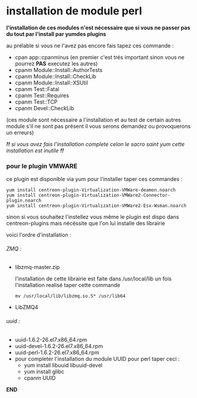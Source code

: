# installation de module perl

__l'installation de ces modules n'est nécessaire que si vous ne passer pas du tout par l'install par yumdes plugins__

au prélable si vous ne l'avez pas encore fais tapez ces commande :
  + cpan app::cpanminus (en premier c'est trés important sinon vous ne pourrez **PAS** executez les autres)
  + cpanm Module::Install::AuthorTests
  + cpanm Module::Install::CheckLib
  + cpanm Module::Install::XSUtil
  + cpanm Test::Fatal
  + cpanm Test::Requires
  + cpanm Test::TCP
  + cpanm Devel::CheckLib
  
  (ces module sont nécessaire a l'installation et au test de certain autres module s'il ne sont pas présent il vous serons demandez ou provoquerons un erreurs)

_**!!** si vous avez fais l'installation complete celon le sacro saint yum cette installation est inutile **!!**_

### pour le plugin VMWARE 

ce plugin est disponible via yum pour l'installer taper ces commandes :

```Shell
yum install centreon-plugin-Virtualization-VMWare-deamon.noarch
yum install centreon-plugin-Virtualization-VMWare2-Connector-plugin.noarch
yum install centreon-plugin-Virtualization-VMWare2-Esx-Wsman.noarch

```

sinon si vous souhaitez l'instellez vous même le plugin est dispo dans centreon-plugins mais nécéssite que l'on lui installe des librairie

voici l'ordre d'installation :

###### ZMQ :
  + libzmq-master.zip
  
    l'installation de cette librairie est faite dans /usr/local/lib un fois l'installation realisé taper cette commande
    
    ```Shell
    mv /usr/local/lib/libzmq.so.5* /usr/lib64
    ```
    
  + LibZMQ4
  
###### uuid :
  + uuid-1.6.2-26.el7.x86_64.rpm	
  + uuid-devel-1.6.2-26.el7.x86_64.rpm
  + uuid-perl-1.6.2-26.el7.x86_64.rpm
  + pour completer l'installation du module UUID pour perl taper ceci :
    + yum install libuuid libuuid-devel
    + yum install glibc
    + cpanm UUID



__END__
